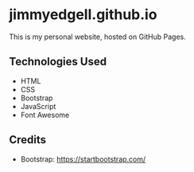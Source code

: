 # jimmyedgell.github.io

This is my personal website, hosted on GitHub Pages.

## Technologies Used
- HTML
- CSS
- Bootstrap
- JavaScript
- Font Awesome

## Credits
- Bootstrap: https://startbootstrap.com/